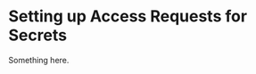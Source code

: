 [title]: # (Setting up Access Requests for Secrets)
[tags]: # (XXX)
[priority]: # (1519)
# Setting up Access Requests for Secrets
Something here.
